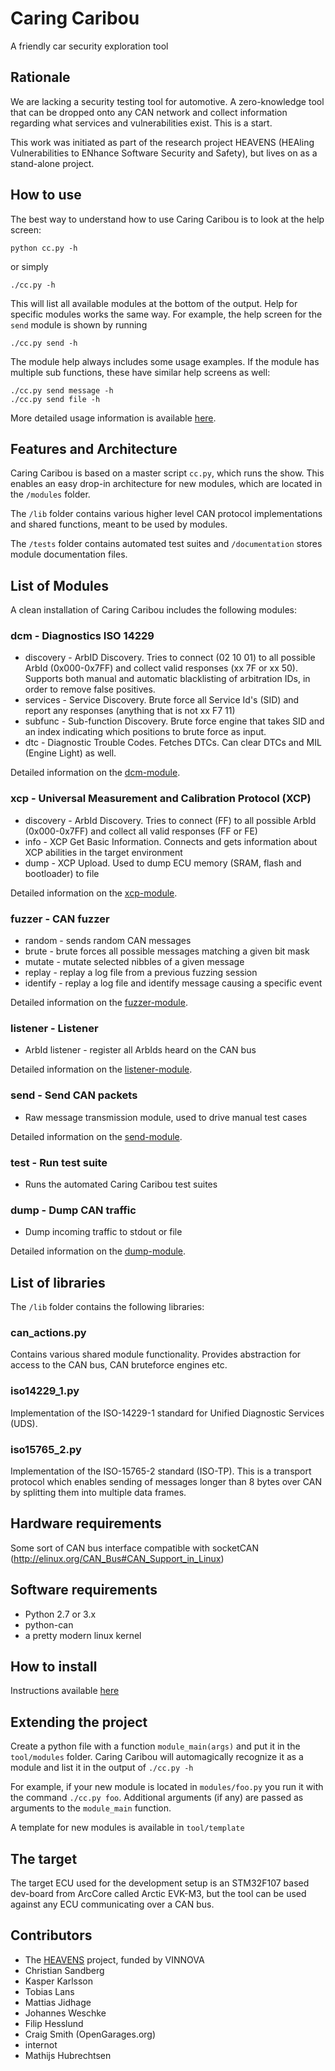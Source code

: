 # Caring Caribou
A friendly car security exploration tool

## Rationale
We are lacking a security testing tool for automotive. A zero-knowledge tool that can be dropped onto any CAN network and collect information regarding what services and vulnerabilities exist. This is a start.

This work was initiated as part of the research project HEAVENS (HEAling Vulnerabilities to ENhance Software Security and Safety), but lives on as a stand-alone project.

## How to use
The best way to understand how to use Caring Caribou is to look at the help screen:

    python cc.py -h

or simply

    ./cc.py -h

This will list all available modules at the bottom of the output. Help for specific modules works the same way. For example, the help screen for the `send` module is shown by running

    ./cc.py send -h

The module help always includes some usage examples. If the module has multiple sub functions, these have similar help screens as well:

    ./cc.py send message -h
    ./cc.py send file -h

More detailed usage information is available [here](https://github.com/CaringCaribou/caringcaribou/blob/master/documentation/howtouse.md).

## Features and Architecture
Caring Caribou is based on a master script `cc.py`, which runs the show. This enables an easy drop-in architecture for new modules, which are located in the `/modules` folder.

The `/lib` folder contains various higher level CAN protocol implementations and shared functions, meant to be used by modules.

The `/tests` folder contains automated test suites and `/documentation` stores module documentation files.

## List of Modules
A clean installation of Caring Caribou includes the following modules:

### dcm - Diagnostics ISO 14229
- discovery - ArbID Discovery. Tries to connect (02 10 01) to all possible ArbId (0x000-0x7FF) and collect valid responses (xx 7F or xx 50). Supports both manual and automatic blacklisting of arbitration IDs, in order to remove false positives.
- services - Service Discovery. Brute force all Service Id's (SID) and report any responses (anything that is not xx F7 11)
- subfunc - Sub-function Discovery. Brute force engine that takes SID and an index indicating which positions to brute force as input.
- dtc - Diagnostic Trouble Codes.  Fetches DTCs.  Can clear DTCs and MIL (Engine Light) as well.

Detailed information on the [dcm-module](https://github.com/CaringCaribou/caringcaribou/blob/master/documentation/dcm.md).

### xcp - Universal Measurement and Calibration Protocol (XCP)
- discovery - ArbId Discovery. Tries to connect (FF) to all possible ArbId (0x000-0x7FF) and collect all valid responses (FF or FE)
- info - XCP Get Basic Information. Connects and gets information about XCP abilities in the target environment
- dump - XCP Upload. Used to dump ECU memory (SRAM, flash and bootloader) to file 

Detailed information on the [xcp-module](https://github.com/CaringCaribou/caringcaribou/blob/master/documentation/xcp.md).

### fuzzer - CAN fuzzer
- random - sends random CAN messages
- brute - brute forces all possible messages matching a given bit mask
- mutate - mutate selected nibbles of a given message
- replay - replay a log file from a previous fuzzing session
- identify - replay a log file and identify message causing a specific event

Detailed information on the [fuzzer-module](https://github.com/CaringCaribou/caringcaribou/blob/master/documentation/fuzzer.md).

### listener - Listener
- ArbId listener - register all ArbIds heard on the CAN bus

Detailed information on the [listener-module](https://github.com/CaringCaribou/caringcaribou/blob/master/documentation/listener.md).

### send - Send CAN packets
- Raw message transmission module, used to drive manual test cases

Detailed information on the [send-module](https://github.com/CaringCaribou/caringcaribou/blob/master/documentation/send.md).

### test - Run test suite
- Runs the automated Caring Caribou test suites

### dump - Dump CAN traffic
- Dump incoming traffic to stdout or file

Detailed information on the [dump-module](https://github.com/CaringCaribou/caringcaribou/blob/master/documentation/dump.md).

## List of libraries
The `/lib` folder contains the following libraries:

### can_actions.py
Contains various shared module functionality. Provides abstraction for access to the CAN bus, CAN bruteforce engines etc.

### iso14229_1.py
Implementation of the ISO-14229-1 standard for Unified Diagnostic Services (UDS).

### iso15765_2.py
Implementation of the ISO-15765-2 standard (ISO-TP). This is a transport protocol which enables sending of messages longer than 8 bytes over CAN by splitting them into multiple data frames.

## Hardware requirements
Some sort of CAN bus interface compatible with socketCAN (http://elinux.org/CAN_Bus#CAN_Support_in_Linux)

## Software requirements
- Python 2.7 or 3.x
- python-can
- a pretty modern linux kernel

## How to install
Instructions available [here](https://github.com/CaringCaribou/caringcaribou/blob/master/documentation/howtoinstall.md)

## Extending the project
Create a python file with a function `module_main(args)` and put it in the ```tool/modules``` folder. Caring Caribou will automagically recognize it as a module and list it in the output of `./cc.py -h`

For example, if your new module is located in `modules/foo.py` you run it with the command `./cc.py foo`. Additional arguments (if any) are passed as arguments to the `module_main` function.

A template for new modules is available in `tool/template`

## The target
The target ECU used for the development setup is an STM32F107 based dev-board from ArcCore called Arctic EVK-M3, but the tool can be used against any ECU communicating over a CAN bus.

## Contributors
* The [HEAVENS](https://www.vinnova.se/en/p/heavens-healing-vulnerabilities-to-enhance-software-security-and-safety/) project, funded by VINNOVA
* Christian Sandberg
* Kasper Karlsson
* Tobias Lans
* Mattias Jidhage
* Johannes Weschke
* Filip Hesslund
* Craig Smith (OpenGarages.org)
* internot
* Mathijs Hubrechtsen
